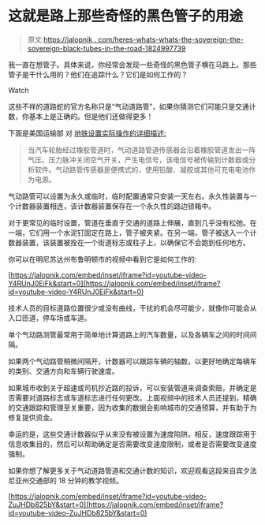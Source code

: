 # 这就是路上那些奇怪的黑色管子的用途

> 原文:[https://jalopnik . com/heres-whats-whats-the-sovereign-the-sovereign-black-tubes-in-the-road-1824997739](https://jalopnik.com/heres-what-those-weird-black-tubes-in-the-road-are-for-1824997739)

我一直在想管子。具体来说，你经常会发现一些奇怪的黑色管子横在马路上。那些管子是干什么用的？他们在追踪什么？它们是如何工作的？

Watch

这些不祥的道路蛇的官方名称只是“气动道路管”，如果你猜测它们可能只是交通计数，你基本上是正确的。但是他们还做得更多！

下面是美国运输部 对 [地铁设置实际操作的详细描述:](https://www.fhwa.dot.gov/policyinformation/pubs/vdstits2007/04.cfm)

> 当汽车轮胎经过橡胶管道时，气动道路管道传感器会沿着橡胶管道发出一阵气压。压力脉冲关闭空气开关，产生电信号，该电信号被传输到计数器或分析软件。气动路管传感器是便携式的，使用铅酸、凝胶或其他可充电电池作为电源。

气动路管可以设置为永久或临时，临时配置通常只安装一天左右。永久性装置与一个计数器装置相连，该计数器装置保存在一个永久性的路边锁箱中。

对于更常见的临时设置，管道在垂直于交通的道路上伸展，直到几乎没有松弛。在一端，它们用一个水泥钉固定在路上，管子被夹紧。在另一端，管子被送入一个计数器装置，该装置被拴在一个街道标志或柱子上，以确保它不会跑到任何地方。

你可以在明尼苏达州布鲁明顿市的视频中看到它是如何工作的:

 [https://jalopnik.com/embed/inset/iframe?id=youtube-video-Y4RUnJ0EiFk&start=0](https://jalopnik.com/embed/inset/iframe?id=youtube-video-Y4RUnJ0EiFk&start=0) 

技术人员的目标道路位置很少或没有曲线，干扰的机会尽可能少，就像你可能会从入口匝道，停车场或车道。

单个气动路测管最常用于简单地计算道路上的汽车数量，以及各辆车之间的时间间隔。

如果两个气动路管稍微间隔开，计数器可以跟踪车辆的轴数，以更好地确定每辆车的类别、交通方向和车辆行驶速度。

如果城市收到关于超速或司机抄近路的投诉，可以安装管道来调查索赔，并确定是否需要对道路标志或车道标志进行任何更改。上面视频中的技术人员还提到，精确的交通跟踪和管理至关重要，因为收集的数据会影响城市的交通预算，并有助于为修复提供资金。

幸运的是，这些交通计数器似乎从来没有被设置为速度陷阱。相反，速度跟踪用于信息收集目的，然后可以帮助确定是否需要改变速度限制，或者是否需要改变速度强制。

如果你想了解更多关于气动道路管道和交通计数的知识，欢迎观看这段来自宾夕法尼亚州交通部的 18 分钟的教学视频。

 [https://jalopnik.com/embed/inset/iframe?id=youtube-video-ZuJHDb825bY&start=0](https://jalopnik.com/embed/inset/iframe?id=youtube-video-ZuJHDb825bY&start=0)